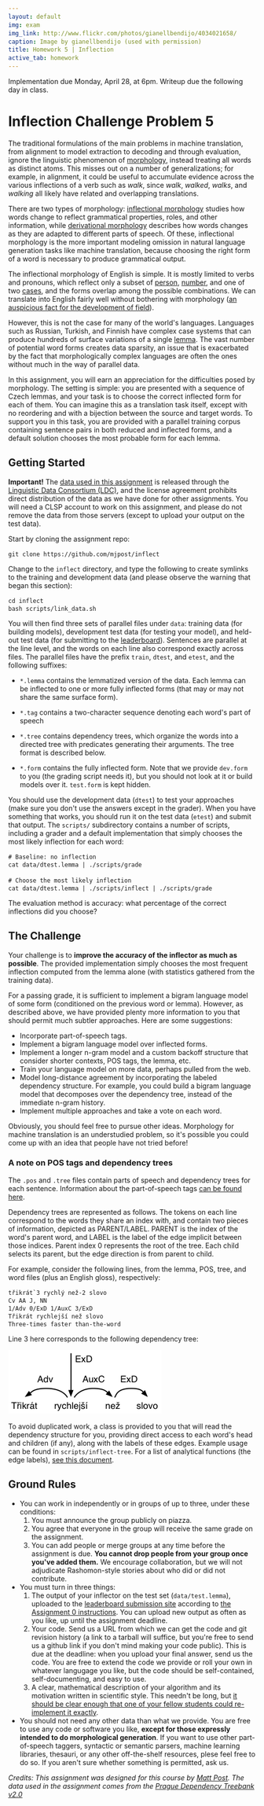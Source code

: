 ```yaml
---
layout: default
img: exam
img_link: http://www.flickr.com/photos/gianellbendijo/4034021658/
caption: Image by gianellbendijo (used with permission)
title: Homework 5 | Inflection
active_tab: homework
---
```


<div class="alert alert-info">
  Implementation due Monday, April 28, at 6pm.
  Writeup due the following day in class.
</div>

Inflection <span class="text-muted">Challenge Problem 5</span>
==============================================================

The traditional formulations of the main problems in machine
translation, from alignment to model extraction to decoding
and through evaluation, ignore the linguistic phenomenon of
[morphology](http://en.wikipedia.org/wiki/Morphology_(linguistics)),
instead treating all words as distinct atoms. This misses
out on a number of generalizations; for example, in
alignment, it could be useful to accumulate evidence across
the various inflections of a verb such as *walk*, since
*walk*, *walked*, *walks*, and *walking* all likely have
related and overlapping translations.

There are two types of morphology:
[inflectional morphology](http://en.wikipedia.org/wiki/Inflection)
studies how words change to reflect grammatical properties,
roles, and other information, while
[derivational morphology](http://en.wikipedia.org/wiki/Derivation_(linguistics))
describes how words changes as they are adapted to different
parts of speech. Of these, inflectional morphology is the
more important modeling omission in natural language
generation tasks like machine translation, because choosing
the right form of a word is necessary to produce
grammatical output.

The inflectional morphology of English is simple. It is
mostly limited to verbs and pronouns, which reflect only a
subset of
[person](http://en.wikipedia.org/wiki/Grammatical_person),
[number](http://en.wikipedia.org/wiki/Grammatical_number),
and one of two
[cases](http://en.wikipedia.org/wiki/Grammatical_case), and
the forms overlap among the possible combinations. We can
translate into English fairly well without bothering with
morphology
([an auspicious fact for the development of field](http://cs.jhu.edu/~post/bitext/#same-language)).

However, this is not the case for many of the world's
languages. Languages such as Russian, Turkish, and Finnish
have complex case systems that can produce hundreds of
surface variations of a single
[lemma](http://en.wikipedia.org/wiki/Lemma_(psycholinguistics)). The
vast number of potential word forms creates data sparsity,
an issue that is exacerbated by the fact that
morphologically complex languages are often the ones without
much in the way of parallel data.

In this assignment, you will earn an appreciation for the
difficulties posed by morphology.  The setting is simple:
you are presented with a sequence of Czech lemmas, and your
task is to choose the correct inflected form for each of
them. You can imagine this as a translation task itself,
except with no reordering and with a bijection between the
source and target words. To support you in this task, you
are provided with a parallel training corpus containing
sentence pairs in both reduced and inflected forms, and a
default solution chooses the most probable form for each
lemma. 

Getting Started
---------------

<div class="alert alert-danger"> <b>Important!</b> The <a
  href="http://catalog.ldc.upenn.edu/LDC2006T01">data used
  in this assignment</a> is released through the <a
  href="http://ldc.upenn.edu">Linguistic Data Consortium
  (LDC)</a>, and the license agreement prohibits
  direct distribution of the data as we have done for other
  assignments. You will need a CLSP account to work on this
  assignment, and please do not remove the data from those
  servers (except to upload your output on the test
  data).</div>

Start by cloning the assignment repo:

    git clone https://github.com/mjpost/inflect

Change to the `inflect` directory, and type the following
to create symlinks to the training and development data (and
please observe the warning that began this section):

    cd inflect
    bash scripts/link_data.sh

You will then find three sets of parallel files under `data`:
training data (for building models), development test data
(for testing your model), and held-out test data (for
submitting to the [leaderboard](leaderboard.html)). Sentences
are parallel at the line level, and the words on each line
also correspond exactly across files. The parallel files
have the prefix `train`, `dtest`, and `etest`, and the
following suffixes:

- `*.lemma` contains the lemmatized version of the data. Each
  lemma can be inflected to one or more fully inflected
  forms (that may or may not share the same surface form).

- `*.tag` contains a two-character sequence denoting each
  word's part of speech

- `*.tree` contains dependency trees, which
  organize the words into a directed tree with predicates
  generating their arguments. The tree format is described
  below.

- `*.form` contains the fully inflected form. Note that we
  provide `dev.form` to you (the grading script needs it),
  but you should not look at it or build models over
  it. `test.form` is kept hidden.

You should use the development data (`dtest`) to test your
approaches (make sure you don't use the answers except in
the grader). When you have something that works, you should
run it on the test data (`etest`) and submit that
output. The `scripts/` subdirectory contains a number of
scripts, including a grader and a default implementation
that simply chooses the most likely inflection for each
word:

    # Baseline: no inflection
    cat data/dtest.lemma | ./scripts/grade

    # Choose the most likely inflection
    cat data/dtest.lemma | ./scripts/inflect | ./scripts/grade

The evaluation method is accuracy: what percentage of the
correct inflections did you choose?
    
The Challenge
-------------

Your challenge is to __improve the accuracy of the inflector
as much as possible__. The provided implementation simply
chooses the most frequent inflection computed from the 
lemma alone (with statistics gathered from the training data).

For a passing grade, it is sufficient to implement a bigram
language model of some form (conditioned on the previous
word or lemma). However, as described above, we have
provided plenty more information to you that should permit
much subtler approaches. Here are some suggestions:

* Incorporate part-of-speech tags.
* Implement a bigram language model over inflected forms.
* Implement a longer n-gram model and a custom backoff
  structure that consider shorter contexts, POS tags, the
  lemma, etc.
* Train your language model on more data, perhaps pulled
  from the web.
* Model long-distance agreement by incorporating the labeled
  dependency structure. For example, you could build a
  bigram language model that decomposes over the dependency
  tree, instead of the immediate n-gram history.
* Implement multiple approaches and take a vote on each word.

Obviously, you should feel free to pursue other ideas.
Morphology for machine translation is an understudied
problem, so it's possible you could come up with an idea
that people have not tried before!

### A note on POS tags and dependency trees

The `.pos` and `.tree` files contain parts of speech and
dependency trees for each sentence. Information about the
part-of-speech tags
[can be found here](https://ufal.mff.cuni.cz/pdt2.0/doc/manuals/en/a-layer/html/ch01s02.html).

Dependency trees are represented as follows. The tokens on
each line correspond to the words they share an index with,
and contain two pieces of information, depicted as
PARENT/LABEL. PARENT is the index of the word's parent word,
and LABEL is the label of the edge implicit between those
indices. Parent index 0 represents the root of the
tree. Each child selects its parent, but the edge direction
is from parent to child.

For example, consider the following lines, from the lemma,
POS, tree, and word files (plus an English gloss), respectively:

    třikrát`3 rychlý než-2 slovo
    Cv AA J, NN
    1/Adv 0/ExD 1/AuxC 3/ExD
    Třikrát rychlejší než slovo
    Three-times faster than-the-word

Line 3 here corresponds to the following dependency tree:

![Dependency tree](assets/img/hw5_dep.png)

To avoid duplicated work, a class is provided to you that
will read the dependency structure for you, providing direct
access to each word's head and children (if any), along with
the labels of these edges. Example usage can be found in
`scripts/inflect-tree`. For a list of analytical functions
(the edge labels),
[see this document](https://ufal.mff.cuni.cz/pdt2.0/doc/manuals/en/a-layer/html/ch03.html#s1-list-anal-func).

Ground Rules
------------

* You can work in independently or in groups of up to three, under these 
  conditions: 
  1. You must announce the group publicly on piazza.
  1. You agree that everyone in the group will receive the same grade on the assignment. 
  1. You can add people or merge groups at any time before the assignment is
     due. **You cannot drop people from your group once you've added them.**
  We encourage collaboration, but we will not adjudicate Rashomon-style 
  stories about who did or did not contribute.
* You must turn in three things:
  1. The output of your inflector on the test set
     (`data/test.lemma`), uploaded to the
     [leaderboard submission site](http://jhumtclass.appspot.com)
     according to <a href="assignment0.html">the Assignment 0
     instructions</a>. You can upload new output as often as
     you like, up until the assignment deadline. 
  1. Your code. Send us a URL from which we can get the code and git revision
     history (a link to a tarball will suffice, but you're free to send us a 
     github link if you don't mind making your code public). This is due at the
     deadline: when you upload your final answer, send us the code.
     You are free to extend the code we provide or roll your own in whatever
     langugage you like, but the code should be self-contained, 
     self-documenting, and easy to use. 
  1. A clear, mathematical description of your algorithm and its motivation
     written in scientific style. This needn't be long, but [it should be
     clear enough that one of your fellow students could re-implement it 
     exactly](hw-writing-exercise.html).
* You should not need any other data than what we provide. You
   are free to use any code or software you like, __except
   for those expressly intended to do morphological
   generation__.  If you want to use other part-of-speech taggers,
   syntactic or semantic parsers, machine learning
   libraries, thesauri, or any other off-the-shelf
   resources, plese feel free to do so. If you aren't sure
   whether something is permitted, ask us.

*Credits: This assignment was designed for this course by
 [Matt Post](http://cs.jhu.edu/~post/). The data used in the
 assignment comes from the
 [Prague Dependency Treebank v2.0](https://ufal.mff.cuni.cz/pdt2.0/)*
